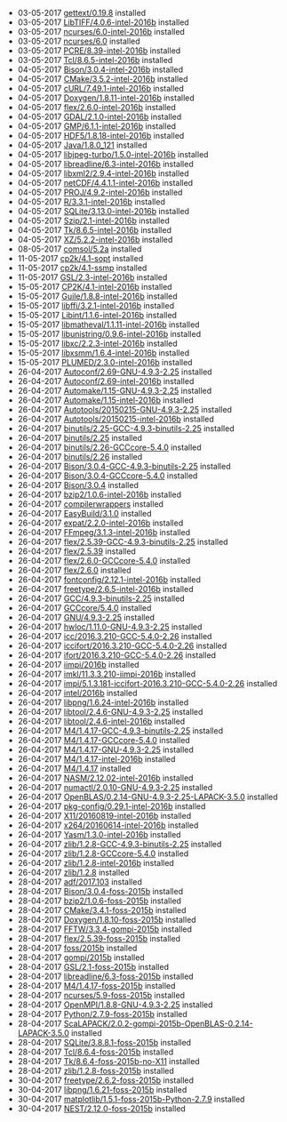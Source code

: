 * 03-05-2017 [gettext/0.19.8](software/gettext) installed
* 03-05-2017 [LibTIFF/4.0.6-intel-2016b](software/LibTIFF) installed
* 03-05-2017 [ncurses/6.0-intel-2016b](software/ncurses) installed
* 03-05-2017 [ncurses/6.0](software/ncurses) installed
* 03-05-2017 [PCRE/8.39-intel-2016b](software/PCRE) installed
* 03-05-2017 [Tcl/8.6.5-intel-2016b](software/Tcl) installed
* 04-05-2017 [Bison/3.0.4-intel-2016b](software/Bison) installed
* 04-05-2017 [CMake/3.5.2-intel-2016b](software/CMake) installed
* 04-05-2017 [cURL/7.49.1-intel-2016b](software/cURL) installed
* 04-05-2017 [Doxygen/1.8.11-intel-2016b](software/Doxygen) installed
* 04-05-2017 [flex/2.6.0-intel-2016b](software/flex) installed
* 04-05-2017 [GDAL/2.1.0-intel-2016b](software/GDAL) installed
* 04-05-2017 [GMP/6.1.1-intel-2016b](software/GMP) installed
* 04-05-2017 [HDF5/1.8.18-intel-2016b](software/HDF5) installed
* 04-05-2017 [Java/1.8.0_121](software/Java) installed
* 04-05-2017 [libjpeg-turbo/1.5.0-intel-2016b](software/libjpeg-turbo) installed
* 04-05-2017 [libreadline/6.3-intel-2016b](software/libreadline) installed
* 04-05-2017 [libxml2/2.9.4-intel-2016b](software/libxml2) installed
* 04-05-2017 [netCDF/4.4.1.1-intel-2016b](software/netCDF) installed
* 04-05-2017 [PROJ/4.9.2-intel-2016b](software/PROJ) installed
* 04-05-2017 [R/3.3.1-intel-2016b](software/R) installed
* 04-05-2017 [SQLite/3.13.0-intel-2016b](software/SQLite) installed
* 04-05-2017 [Szip/2.1-intel-2016b](software/Szip) installed
* 04-05-2017 [Tk/8.6.5-intel-2016b](software/Tk) installed
* 04-05-2017 [XZ/5.2.2-intel-2016b](software/XZ) installed
* 08-05-2017 [comsol/5.2a](software/comsol) installed
* 11-05-2017 [cp2k/4.1-sopt](software/cp2k) installed
* 11-05-2017 [cp2k/4.1-ssmp](software/cp2k) installed
* 11-05-2017 [GSL/2.3-intel-2016b](software/GSL) installed
* 15-05-2017 [CP2K/4.1-intel-2016b](software/CP2K) installed
* 15-05-2017 [Guile/1.8.8-intel-2016b](software/Guile) installed
* 15-05-2017 [libffi/3.2.1-intel-2016b](software/libffi) installed
* 15-05-2017 [Libint/1.1.6-intel-2016b](software/Libint) installed
* 15-05-2017 [libmatheval/1.1.11-intel-2016b](software/libmatheval) installed
* 15-05-2017 [libunistring/0.9.6-intel-2016b](software/libunistring) installed
* 15-05-2017 [libxc/2.2.3-intel-2016b](software/libxc) installed
* 15-05-2017 [libxsmm/1.6.4-intel-2016b](software/libxsmm) installed
* 15-05-2017 [PLUMED/2.3.0-intel-2016b](software/PLUMED) installed
* 26-04-2017 [Autoconf/2.69-GNU-4.9.3-2.25](software/Autoconf) installed
* 26-04-2017 [Autoconf/2.69-intel-2016b](software/Autoconf) installed
* 26-04-2017 [Automake/1.15-GNU-4.9.3-2.25](software/Automake) installed
* 26-04-2017 [Automake/1.15-intel-2016b](software/Automake) installed
* 26-04-2017 [Autotools/20150215-GNU-4.9.3-2.25](software/Autotools) installed
* 26-04-2017 [Autotools/20150215-intel-2016b](software/Autotools) installed
* 26-04-2017 [binutils/2.25-GCC-4.9.3-binutils-2.25](software/binutils) installed
* 26-04-2017 [binutils/2.25](software/binutils) installed
* 26-04-2017 [binutils/2.26-GCCcore-5.4.0](software/binutils) installed
* 26-04-2017 [binutils/2.26](software/binutils) installed
* 26-04-2017 [Bison/3.0.4-GCC-4.9.3-binutils-2.25](software/Bison) installed
* 26-04-2017 [Bison/3.0.4-GCCcore-5.4.0](software/Bison) installed
* 26-04-2017 [Bison/3.0.4](software/Bison) installed
* 26-04-2017 [bzip2/1.0.6-intel-2016b](software/bzip2) installed
* 26-04-2017 [compilerwrappers](software/compilerwrappers) installed
* 26-04-2017 [EasyBuild/3.1.0](software/EasyBuild) installed
* 26-04-2017 [expat/2.2.0-intel-2016b](software/expat) installed
* 26-04-2017 [FFmpeg/3.1.3-intel-2016b](software/FFmpeg) installed
* 26-04-2017 [flex/2.5.39-GCC-4.9.3-binutils-2.25](software/flex) installed
* 26-04-2017 [flex/2.5.39](software/flex) installed
* 26-04-2017 [flex/2.6.0-GCCcore-5.4.0](software/flex) installed
* 26-04-2017 [flex/2.6.0](software/flex) installed
* 26-04-2017 [fontconfig/2.12.1-intel-2016b](software/fontconfig) installed
* 26-04-2017 [freetype/2.6.5-intel-2016b](software/freetype) installed
* 26-04-2017 [GCC/4.9.3-binutils-2.25](software/GCC) installed
* 26-04-2017 [GCCcore/5.4.0](software/GCCcore) installed
* 26-04-2017 [GNU/4.9.3-2.25](software/GNU) installed
* 26-04-2017 [hwloc/1.11.0-GNU-4.9.3-2.25](software/hwloc) installed
* 26-04-2017 [icc/2016.3.210-GCC-5.4.0-2.26](software/icc) installed
* 26-04-2017 [iccifort/2016.3.210-GCC-5.4.0-2.26](software/iccifort) installed
* 26-04-2017 [ifort/2016.3.210-GCC-5.4.0-2.26](software/ifort) installed
* 26-04-2017 [iimpi/2016b](software/iimpi) installed
* 26-04-2017 [imkl/11.3.3.210-iimpi-2016b](software/imkl) installed
* 26-04-2017 [impi/5.1.3.181-iccifort-2016.3.210-GCC-5.4.0-2.26](software/impi) installed
* 26-04-2017 [intel/2016b](software/intel) installed
* 26-04-2017 [libpng/1.6.24-intel-2016b](software/libpng) installed
* 26-04-2017 [libtool/2.4.6-GNU-4.9.3-2.25](software/libtool) installed
* 26-04-2017 [libtool/2.4.6-intel-2016b](software/libtool) installed
* 26-04-2017 [M4/1.4.17-GCC-4.9.3-binutils-2.25](software/M4) installed
* 26-04-2017 [M4/1.4.17-GCCcore-5.4.0](software/M4) installed
* 26-04-2017 [M4/1.4.17-GNU-4.9.3-2.25](software/M4) installed
* 26-04-2017 [M4/1.4.17-intel-2016b](software/M4) installed
* 26-04-2017 [M4/1.4.17](software/M4) installed
* 26-04-2017 [NASM/2.12.02-intel-2016b](software/NASM) installed
* 26-04-2017 [numactl/2.0.10-GNU-4.9.3-2.25](software/numactl) installed
* 26-04-2017 [OpenBLAS/0.2.14-GNU-4.9.3-2.25-LAPACK-3.5.0](software/OpenBLAS) installed
* 26-04-2017 [pkg-config/0.29.1-intel-2016b](software/pkg-config) installed
* 26-04-2017 [X11/20160819-intel-2016b](software/X11) installed
* 26-04-2017 [x264/20160614-intel-2016b](software/x264) installed
* 26-04-2017 [Yasm/1.3.0-intel-2016b](software/Yasm) installed
* 26-04-2017 [zlib/1.2.8-GCC-4.9.3-binutils-2.25](software/zlib) installed
* 26-04-2017 [zlib/1.2.8-GCCcore-5.4.0](software/zlib) installed
* 26-04-2017 [zlib/1.2.8-intel-2016b](software/zlib) installed
* 26-04-2017 [zlib/1.2.8](software/zlib) installed
* 28-04-2017 [adf/2017.103](software/adf) installed
* 28-04-2017 [Bison/3.0.4-foss-2015b](software/Bison) installed
* 28-04-2017 [bzip2/1.0.6-foss-2015b](software/bzip2) installed
* 28-04-2017 [CMake/3.4.1-foss-2015b](software/CMake) installed
* 28-04-2017 [Doxygen/1.8.10-foss-2015b](software/Doxygen) installed
* 28-04-2017 [FFTW/3.3.4-gompi-2015b](software/FFTW) installed
* 28-04-2017 [flex/2.5.39-foss-2015b](software/flex) installed
* 28-04-2017 [foss/2015b](software/foss) installed
* 28-04-2017 [gompi/2015b](software/gompi) installed
* 28-04-2017 [GSL/2.1-foss-2015b](software/GSL) installed
* 28-04-2017 [libreadline/6.3-foss-2015b](software/libreadline) installed
* 28-04-2017 [M4/1.4.17-foss-2015b](software/M4) installed
* 28-04-2017 [ncurses/5.9-foss-2015b](software/ncurses) installed
* 28-04-2017 [OpenMPI/1.8.8-GNU-4.9.3-2.25](software/OpenMPI) installed
* 28-04-2017 [Python/2.7.9-foss-2015b](software/Python) installed
* 28-04-2017 [ScaLAPACK/2.0.2-gompi-2015b-OpenBLAS-0.2.14-LAPACK-3.5.0](software/ScaLAPACK) installed
* 28-04-2017 [SQLite/3.8.8.1-foss-2015b](software/SQLite) installed
* 28-04-2017 [Tcl/8.6.4-foss-2015b](software/Tcl) installed
* 28-04-2017 [Tk/8.6.4-foss-2015b-no-X11](software/Tk) installed
* 28-04-2017 [zlib/1.2.8-foss-2015b](software/zlib) installed
* 30-04-2017 [freetype/2.6.2-foss-2015b](software/freetype) installed
* 30-04-2017 [libpng/1.6.21-foss-2015b](software/libpng) installed
* 30-04-2017 [matplotlib/1.5.1-foss-2015b-Python-2.7.9](software/matplotlib) installed
* 30-04-2017 [NEST/2.12.0-foss-2015b](software/NEST) installed
